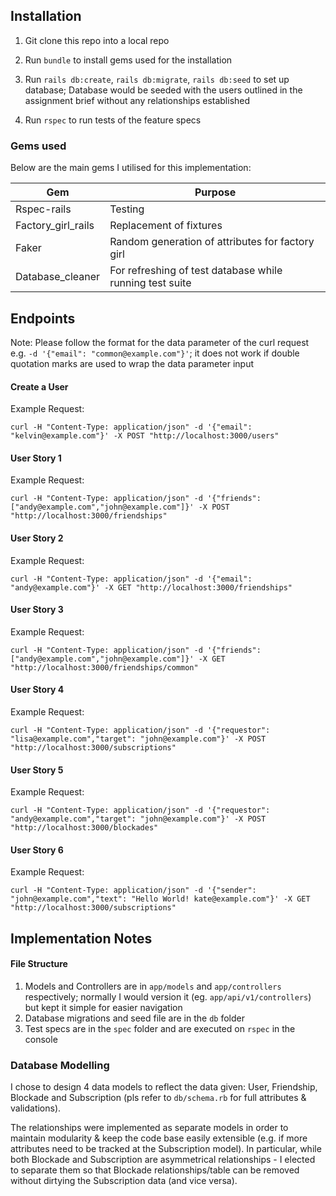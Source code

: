 ## Installation

 1. Git clone this repo into a local repo

 2. Run `bundle` to install gems used for the installation
 3. Run `rails db:create`, `rails db:migrate`, `rails db:seed` to set up database; Database would be seeded with the users outlined in the assignment brief without any relationships established

 4. Run `rspec` to run tests of the feature specs

### Gems used

Below are the main gems I utilised for this implementation:

Gem | Purpose
---------- | -------
Rspec-rails| Testing
Factory_girl_rails | Replacement of fixtures
Faker | Random generation of attributes for factory girl
Database_cleaner | For refreshing of test database while running test suite

## Endpoints
Note: Please follow the format for the data parameter of the curl request e.g. `-d '{"email": "common@example.com"}'`; it does not work if double quotation marks are used to wrap the data parameter input

#### Create a User

Example Request:
```
curl -H "Content-Type: application/json" -d '{"email": "kelvin@example.com"}' -X POST "http://localhost:3000/users"
```

#### User Story 1

Example Request:
```
curl -H "Content-Type: application/json" -d '{"friends": ["andy@example.com","john@example.com"]}' -X POST "http://localhost:3000/friendships"
```
#### User Story 2

Example Request:
```
curl -H "Content-Type: application/json" -d '{"email": "andy@example.com"}' -X GET "http://localhost:3000/friendships"
```
#### User Story 3

Example Request:
```
curl -H "Content-Type: application/json" -d '{"friends": ["andy@example.com","john@example.com"]}' -X GET "http://localhost:3000/friendships/common"
```
#### User Story 4

Example Request:
```
curl -H "Content-Type: application/json" -d '{"requestor": "lisa@example.com","target": "john@example.com"}' -X POST "http://localhost:3000/subscriptions"
```
#### User Story 5

Example Request:
```
curl -H "Content-Type: application/json" -d '{"requestor": "andy@example.com","target": "john@example.com"}' -X POST "http://localhost:3000/blockades"
```
#### User Story 6

Example Request:
```
curl -H "Content-Type: application/json" -d '{"sender": "john@example.com","text": "Hello World! kate@example.com"}' -X GET "http://localhost:3000/subscriptions"
```

## Implementation Notes

#### File Structure
1. Models and Controllers are in `app/models` and `app/controllers` respectively; normally I would version it (eg. `app/api/v1/controllers`) but kept it simple for easier navigation
2. Database migrations and seed file are in the `db` folder
3. Test specs are in the `spec` folder and are executed on `rspec` in the console

### Database Modelling

I chose to design 4 data models to reflect the data given: User, Friendship, Blockade and Subscription (pls refer to `db/schema.rb` for full attributes & validations). 

The relationships were implemented as separate models in order to maintain modularity & keep the code base easily extensible (e.g. if more attributes need to be tracked at the Subscription model). In particular, while both Blockade and Subscription are asymmetrical relationships - I elected to separate them so that Blockade relationships/table can be removed without dirtying the Subscription data (and vice versa).
